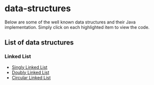 # data-structures

Below are some of the well known data structures and their Java implementation. Simply click on each highlighted item to view the code. 

## List of data structures

### Linked List
* [Singly Linked List](http://google.com)
* [Doubly Linked List](http://google.com)
* [Circular Linked List](http://google.com)
